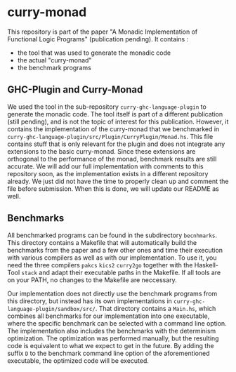 # curry-monad

This repository is part of the paper "A Monadic Implementation of Functional Logic Programs" (publication pending).
It contains :
- the tool that was used to generate the monadic code
- the actual "curry-monad"
- the benchmark programs

## GHC-Plugin and Curry-Monad

We used the tool in the sub-repository `curry-ghc-language-plugin` to generate the monadic code.
The tool itself is part of a different publication (still pending), and is not the topic of interest for this publication.
However, it contains the implementation of the curry-monad that we benchmarked in
`curry-ghc-language-plugin/src/Plugin/CurryPlugin/Monad.hs`.
This file contains stuff that is only relevant for the plugin and does not integrate any extensions to the basic curry-monad.
Since these extensions are orthogonal to the performance of the monad, benchmark results are still accurate.
We will add our full implementation with comments to this repository soon, as the implementation exists in a different repository already.
We just did not have the time to properly clean up and comment the file before submission.
When this is done, we will update our README as well.

## Benchmarks

All benchmarked programs can be found in the subdirectory `becnhmarks`.
This directory contains a Makefile that will automatically build the benchmarks from the paper and a few other ones and time their execution with various compilers as well as with our implementation.
To use it, you need the three compilers `pakcs` `kics2` `curry2go` together with the Haskell-Tool `stack` and adapt their executable paths in the Makefile.
If all tools are on your PATH, no changes to the Makefile are neccessary.

Our implementation does not directly use the benchmark programs from this directory, but instead has its own implementations in `curry-ghc-language-plugin/sandbox/src/`.
That directory contains a `Main.hs`, which combines all benchmarks for our implementation into one executable, where the specific benchmark can be selected with a command line option.
The implementation also includes the benchmarks with the determinism optimization.
The optimization was performed manually, but the resulting code is equivalent to what we expect to get in the future.
By adding the suffix `D` to the benchmark command line option of the aforementioned executable, the optimized code will be executed.
